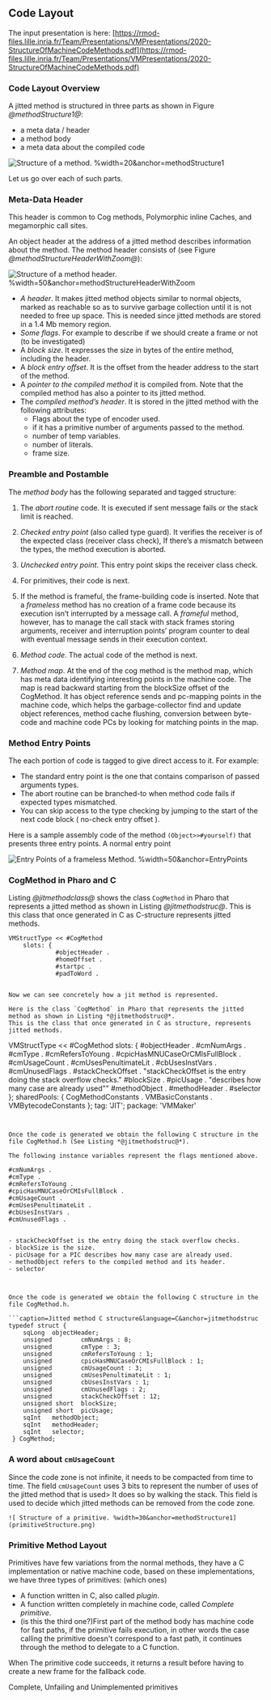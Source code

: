 ## Code Layout

The input presentation is here: 
[https://rmod-files.lille.inria.fr/Team/Presentations/VMPresentations/2020-StructureOfMachineCodeMethods.pdf](https://rmod-files.lille.inria.fr/Team/Presentations/VMPresentations/2020-StructureOfMachineCodeMethods.pdf)

### Code Layout Overview

A jitted method is structured in three parts as shown in Figure *@methodStructure1@*: 

- a meta data / header
- a method body
- a meta data about the compiled code

![ Structure of a method. %width=20&anchor=methodStructure1](methodStructure1.png)

Let us go over each of such parts.

### Meta-Data Header
This header is common to Cog methods, Polymorphic inline Caches, and megamorphic call sites.

An object header at the address of a jitted method describes information about the method. 
The method header consists of (see Figure *@methodStructureHeaderWithZoom@*):


![ Structure of a method header. %width=50&anchor=methodStructureHeaderWithZoom](methodStructureHeaderWithZoom.png)

- _A header_. It makes jitted method objects similar to normal objects, marked as reachable so as to survive garbage collection until it is not needed to free up space. This is needed since jitted methods are stored in a 1.4 Mb memory region.
- _Some flags_. For example to describe if we should create a frame or not (to be investigated)
- A _block size_. It expresses the size in bytes of the entire method, including the header.
- A _block entry offset_. It is the offset from the header address to the start of the method.
- A _pointer to the compiled method_ it is compiled from. Note that the compiled method has also a pointer to its jitted method. 
- The _compiled method’s header_. It is stored in the jitted method with the following attributes:
  - Flags about the type of encoder used.
  - if it has a primitive number of arguments passed to the method.
  -  number of temp variables.
  -  number of literals.
  -  frame size.






### Preamble and Postamble

The _method body_ has the following separated and tagged structure:

1.  The _abort routine_ code. It is executed if sent message fails or the stack limit is reached. 
2.   _Checked entry point_ (also called type guard). It verifies the receiver is of the expected class (receiver class check),  If there’s a mismatch between the types, the method execution is aborted.
3. _Unchecked entry point_. This entry point skips the receiver class check.
4.  For primitives, their code is next.
5.  If the method is frameful, the frame-building code is inserted. Note that a _frameless_ method has no creation of a frame code because its execution isn’t interrupted by a message call. A _frameful_ method, however, has to manage the call stack with stack frames storing arguments, receiver and interruption points’ program counter to deal with eventual message sends in their execution context.
6. _Method code_.  The actual code of the method is next.

7. _Method map_. At the end of the cog method is the method map, which has meta data identifying interesting points in the machine code. The map is read backward starting from the blockSize offset of the CogMethod. It has object reference sends and pc-mapping points in the machine code, which helps the garbage-collector find and update object references, method cache flushing, conversion between byte-code and machine code PCs by looking for matching points in the map.

### Method Entry Points

The each portion of code is tagged to give direct access to it. For example:

- The standard entry point is the one that contains comparison of passed arguments types.
- The abort routine can be branched-to when method code fails if expected types mismatched.
- You can skip access to the type checking by jumping to the start of the next code block  ( no-check entry offset ). 

Here is a sample assembly code of the method `(Object>>#yourself)` that presents three entry points. 
A normal entry point

 ![ Entry Points of a frameless Method. %width=50&anchor=EntryPoints](Entrypoints.png)

### CogMethod in Pharo and C 
  
Listing *@jitmethodclass@* shows the class `CogMethod` in Pharo that represents a jitted method as shown in Listing *@jitmethodstruc@*. This is this class that once generated in C as C-structure represents jitted methods. 

```caption=Pharo class representing jitted method&anchor=jitmethodclass
VMStructType << #CogMethod
	slots: {
			 #objectHeader .
			 #homeOffset .
			 #startpc .
			 #padToWord .


Now we can see concretely how a jit method is represented. 

Here is the class `CogMethod` in Pharo that represents the jitted method as shown in Listing *@jitmethodstruc@*.
This is the class that once generated in C as structure, represents jitted methods. 

```
VMStructType << #CogMethod
	slots: {
			 #objectHeader .
			 #cmNumArgs .
			 #cmType .
			 #cmRefersToYoung .
			 #cpicHasMNUCaseOrCMIsFullBlock .
			 #cmUsageCount .
			 #cmUsesPenultimateLit .
			 #cbUsesInstVars .
			 #cmUnusedFlags .
			 #stackCheckOffset . "stackCheckOffset is the entry doing the  stack overflow checks."
			 #blockSize .
			 #picUsage . "describes how many case are already used""
			 #methodObject .
			 #methodHeader .
			 #selector };
	sharedPools: { CogMethodConstants . VMBasicConstants . VMBytecodeConstants };
	tag: 'JIT';
	package: 'VMMaker'
```


Once the code is generated we obtain the following C structure in the file CogMethod.h (See Listing *@jitmethodstruc@*).

The following instance variables represent the flags mentioned above.

```
	#cmNumArgs .
	#cmType .
	#cmRefersToYoung .
	#cpicHasMNUCaseOrCMIsFullBlock .
	#cmUsageCount .
	#cmUsesPenultimateLit .
	#cbUsesInstVars .
	#cmUnusedFlags .
```

- stackCheckOffset is the entry doing the stack overflow checks.
- blockSize is the size. 
- picUsage for a PIC describes how many case are already used.
- methodObject refers to the compiled method and its header.
- selector



Once the code is generated we obtain the following C structure in the file CogMethod.h.

```caption=Jitted method C structure&language=C&anchor=jitmethodstruc
typedef struct {
	sqLong	objectHeader;
	unsigned		cmNumArgs : 8;
	unsigned		cmType : 3;
	unsigned		cmRefersToYoung : 1;
	unsigned		cpicHasMNUCaseOrCMIsFullBlock : 1;
	unsigned		cmUsageCount : 3;
	unsigned		cmUsesPenultimateLit : 1;
	unsigned		cbUsesInstVars : 1;
	unsigned		cmUnusedFlags : 2;
	unsigned		stackCheckOffset : 12;
	unsigned short	blockSize;
	unsigned short	picUsage;
	sqInt	methodObject;
	sqInt	methodHeader;
	sqInt	selector;
 } CogMethod;
```


### A word about `cmUsageCount`

Since the code zone is not infinite, it needs to be compacted from time to time. 
The field `cmUsageCount` uses 3 bits to represent the number of uses of the jitted method that is used>
It does so by walking the stack. This field is used to decide which jitted methods can be removed from the code zone.  


    ![ Structure of a primitive. %width=30&anchor=methodStructure1](primitiveStructure.png)


### Primitive Method Layout

Primitives have few variations from the normal methods, they have a C implementation or native machine code, based on these implementations, we have three types of primitives: (which ones)


- A function written in C, also called _plugin_.
- A function written completely in machine code, called _Complete primitive_.
- (is this the third one?)First part of the method body has machine code for fast paths, if the primitive fails execution, in other words the case calling the primitive doesn't correspond to a fast path, it continues through the method to delegate to a C function.
    
When The primitive code succeeds, it returns a result before having to create a new frame for the fallback code.

Complete, Unfailing and Unimplemented primitives
